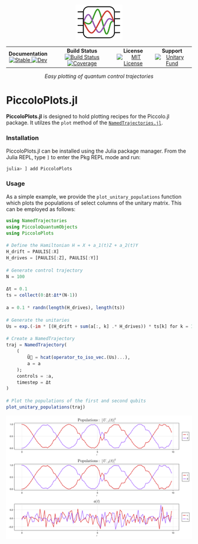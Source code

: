 <!--```@raw html-->
<div align="center">
  <a href="https://github.com/kestrelquantum/Piccolo.jl">
    <img src="assets/logo.svg" alt="logo" width="25%"/>
  </a> 
</div>

<div align="center">
  <table>
    <tr>
      <td align="center">
        <b>Documentation</b>
        <br>
        <a href="https://kestrelquantum.github.io/PiccoloPlots.jl/stable/">
          <img src="https://img.shields.io/badge/docs-stable-blue.svg" alt="Stable"/>
        </a>
        <a href="https://kestrelquantum.github.io/PiccoloPlots.jl/dev/">
          <img src="https://img.shields.io/badge/docs-dev-blue.svg" alt="Dev"/>
        </a>
      </td>
      <td align="center">
        <b>Build Status</b>
        <br>
        <a href="https://github.com/kestrelquantum/PiccoloPlots.jl/actions/workflows/CI.yml?query=branch%3Amain">
          <img src="https://github.com/kestrelquantum/PiccoloPlots.jl/actions/workflows/CI.yml/badge.svg?branch=main" alt="Build Status"/>
        </a>
        <a href="https://codecov.io/gh/kestrelquantum/PiccoloPlots.jl">
          <img src="https://codecov.io/gh/kestrelquantum/PiccoloPlots.jl/branch/main/graph/badge.svg" alt="Coverage"/>
        </a>
      </td>
      <td align="center">
        <b>License</b>
        <br>
        <a href="https://opensource.org/licenses/MIT">
          <img src="https://img.shields.io/badge/License-MIT-yellow.svg" alt="MIT License"/>
        </a>
      </td>
      <td align="center">
        <b>Support</b>
        <br>
        <a href="https://unitary.fund">
          <img src="https://img.shields.io/badge/Supported%20By-Unitary%20Fund-FFFF00.svg" alt="Unitary Fund"/>
        </a>
      </td>
    </tr>
  </table>
</div>

<div align="center">
  <i>Easy plotting of quantum control trajectories</i>
  <br>
</div>
<!--```-->

# PiccoloPlots.jl

**PiccoloPlots.jl** is designed to hold plotting recipes for the Piccolo.jl package. It utilzes the `plot` method of the [`NamedTrajectories.jl`](https://github.com/kestrelquantum/NamedTrajectories.jl).

### Installation
PiccoloPlots.jl can be installed using the Julia package manager. From the Julia REPL, type `]` to enter the Pkg REPL mode and run:

```julia
julia> ] add PiccoloPlots
```

### Usage
As a simple example, we provide the `plot_unitary_populations` function which plots the populations of select columns of the unitary matrix. This can be employed as follows:

```julia
using NamedTrajectories
using PiccoloQuantumObjects
using PiccoloPlots

# Define the Hamiltonian H = X + a_1(t)Z + a_2(t)Y
H_drift = PAULIS[:X]
H_drives = [PAULIS[:Z], PAULIS[:Y]]

# Generate control trajectory 
N = 100

Δt = 0.1
ts = collect(0:Δt:Δt*(N-1))

a = 0.1 * randn(length(H_drives), length(ts))

# Generate the unitaries
Us = exp.(-im * [(H_drift + sum(a[:, k] .* H_drives)) * ts[k] for k = 1:N])

# Create a NamedTrajectory
traj = NamedTrajectory(
    (
        Ũ⃗ = hcat(operator_to_iso_vec.(Us)...),
        a = a
    );
    controls = :a,
    timestep = Δt
)

# Plot the populations of the first and second qubits
plot_unitary_populations(traj)
```
![](assets/unitary_populations.png)
